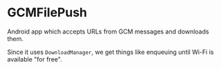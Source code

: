 GCMFilePush
===========

Android app which accepts URLs from GCM messages and downloads them.

Since it uses `DownloadManager`, we get things like enqueuing until Wi-Fi is available "for free".
